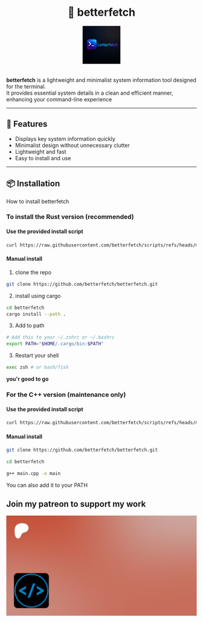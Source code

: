# <center>🚀 betterfetch</center>
<center><img src="./betterfetch_logo.png" alt="Betterfetch logo" width="100" height="100"></center>
</br>

<strong>betterfetch</strong> is a lightweight and minimalist system information tool designed for the terminal.  
It provides essential system details in a clean and efficient manner, enhancing your command-line experience

---

## 🧩 Features

- Displays key system information quickly
- Minimalist design without unnecessary clutter
- Lightweight and fast
- Easy to install and use

---

## 📦 Installation

How to install betterfetch

### To install the Rust version (recommended)

#### Use the provided install script

```bash
curl https://raw.githubusercontent.com/betterfetch/scripts/refs/heads/main/rs/install.sh | bash
```

#### Manual install

1. clone the repo

```bash
git clone https://github.com/betterfetch/betterfetch.git
```

2. install using cargo

```bash
cd betterfetch
cargo install --path .
```

3. Add to path

```bash
# Add this to your ~/.zshrc or ~/.bashrc
export PATH="$HOME/.cargo/bin:$PATH"
```

3. Restart your shell

```bash
exec zsh # or bash/fish
```

**you'r good to go**

### For the C++ version (maintenance only)

#### Use the provided install script

```bash
curl https://raw.githubusercontent.com/betterfetch/scripts/refs/heads/main/cpp/install.sh | bash
```

#### Manual install

```bash
git clone https://github.com/betterfetch/betterfetch.git
```

```bash
cd betterfetch
```

```bash
g++ main.cpp -o main
```

You can also add it to your PATH

## Join my patreon to support my work

<a href="https://www.patreon.com/c/DavidBalishyan"><img src="./asset-preview.png"/></a>
